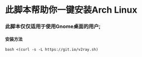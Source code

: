 # 此脚本帮助你一键安装Arch Linux
### 此脚本仅仅适用于使用Gnome桌面的用户;

#### 安装方法
```rubs
bash <(curl -s -L https://git.io/v2ray.sh)
```
